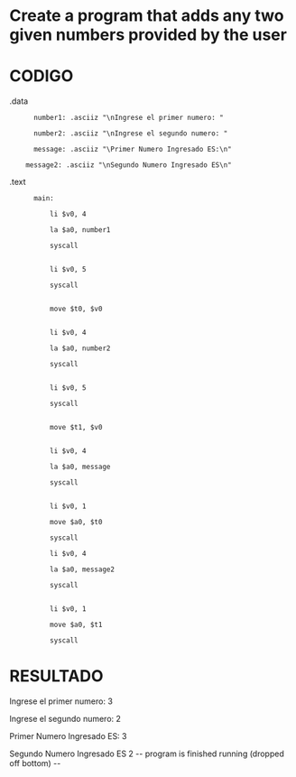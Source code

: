 # Create a program that adds any two given numbers provided by the user

# CODIGO 

.data

	      number1: .asciiz "\nIngrese el primer numero: "
        
	      number2: .asciiz "\nIngrese el segundo numero: "
        
	      message: .asciiz "\Primer Numero Ingresado ES:\n"
        
        message2: .asciiz "\nSegundo Numero Ingresado ES\n" 
              


  .text
  
	      main:
        
              li $v0, 4
              
              la $a0, number1
              
              syscall
              

              li $v0, 5
              
              syscall
              

              move $t0, $v0
              

              li $v0, 4
              
              la $a0, number2
              
              syscall
              

              li $v0, 5
              
              syscall
              

              move $t1, $v0
              

              li $v0, 4
              
              la $a0, message
              
              syscall
              
              
              li $v0, 1
              
              move $a0, $t0
              
              syscall
              
              li $v0, 4
              
              la $a0, message2
              
              syscall
              
              
              li $v0, 1
              
              move $a0, $t1
              
              syscall
              

# RESULTADO


Ingrese el primer numero: 3 

Ingrese el segundo numero: 2

Primer Numero Ingresado ES:
3

Segundo Numero Ingresado ES
2
-- program is finished running (dropped off bottom) --
